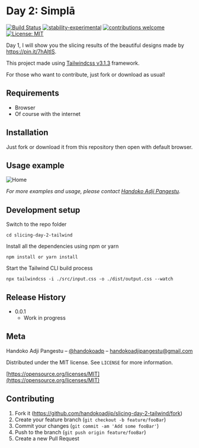# Day 2: Simplā

[![Build Status](https://travis-ci.org/dwyl/esta.svg?branch=master)](https://github.com/handokoadjip/slicing-day-2-tailwind)
[![stability-experimental](https://img.shields.io/badge/stability-experimental-orange.svg)](https://github.com/handokoadjip/slicing-day-2-tailwind)
[![contributions welcome](https://img.shields.io/badge/contributions-welcome-brightgreen.svg?style=flat)](https://github.com/handokoadjip/slicing-day-2-tailwind/fork)
[![License: MIT](https://img.shields.io/badge/License-MIT-yellow.svg)](https://opensource.org/licenses/MIT)

Day 1, I will show you the slicing results of the beautiful designs made by https://pin.it/7hAltlS.

This project made using [Tailwindcss v3.1.3](https://tailwindcss.com/docs/installation) framework.

For those who want to contribute, just fork or download as usual!

## Requirements

- Browser
- Of course with the internet

## Installation

Just fork or download it from this repository then open with default browser.

## Usage example

![Home](https://bebaskripsi.000webhostapp.com/slicing-day-2/home.png)

_For more examples and usage, please contact [Handoko Adji Pangestu](https://www.instagram.com/handokoadp/)._

## Development setup

Switch to the repo folder

    cd slicing-day-2-tailwind

Install all the dependencies using npm or yarn

    npm install or yarn install

Start the Tailwind CLI build process

    npx tailwindcss -i ./src/input.css -o ./dist/output.css --watch

## Release History

- 0.0.1
  - Work in progress

## Meta

Handoko Adji Pangestu – [@handokoadp](https://www.instagram.com/handokoadp/) – handokoadjipangestu@gmail.com

Distributed under the MIT license. See `LICENSE` for more information.

[https://opensource.org/licenses/MIT](https://opensource.org/licenses/MIT)

## Contributing

1. Fork it (<https://github.com/handokoadjip/slicing-day-2-tailwind/fork>)
2. Create your feature branch (`git checkout -b feature/fooBar`)
3. Commit your changes (`git commit -am 'Add some fooBar'`)
4. Push to the branch (`git push origin feature/fooBar`)
5. Create a new Pull Request

